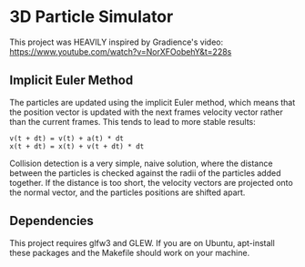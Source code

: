 # 3D Particle Simulator
This project was HEAVILY inspired by Gradience's video:
https://www.youtube.com/watch?v=NorXFOobehY&t=228s

## Implicit Euler Method

The particles are updated using the implicit Euler method, which means that
the position vector is updated with the next frames velocity vector rather than
the current frames. This tends to lead to more stable results:
```
v(t + dt) = v(t) + a(t) * dt
x(t + dt) = x(t) + v(t + dt) * dt
```
Collision detection is a very simple, naive solution, where the distance
between the particles is checked against the radii of the particles added
together. If the distance is too short, the velocity vectors are projected onto
the normal vector, and the particles positions are shifted apart.

## Dependencies

This project requires glfw3 and GLEW. If you are on Ubuntu, apt-install these
packages and the Makefile should work on your machine.
